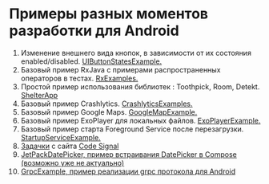 # Примеры разных моментов разработки для Android

1. Изменение внешнего вида кнопок, в зависимости от их состояния enabled/disabled. [UIButtonStatesExample.](https://github.com/Nikolaiko/android_examples/tree/master/UIButtonStateExample)
2. Базовый пример RxJava с примерами распространенных операторов в тестах. [RxExamples.](https://github.com/Nikolaiko/android_examples/tree/master/RxExamples)
3. Простой пример использования библиотек : Toothpick, Room, Detekt. [ShelterApp](https://github.com/Nikolaiko/android_examples/tree/master/Shelter)
4. Базовый пример Crashlytics. [CrashlyticsExamples.](https://github.com/Nikolaiko/android_examples/tree/master/Crashlyticsexample)
5. Базовый пример Google Maps. [GoogleMapExample.](https://github.com/Nikolaiko/android_examples/tree/master/GoogleMapExample)
6. Базовый пример ExoPlayer для локальных файлов. [ExoPlayerExample.](https://github.com/Nikolaiko/android_examples/tree/master/ExoPlayerExample)
7. Базовый пример старта Foreground Service после перезагрузки. [StartupServiceExample.](https://github.com/Nikolaiko/android_examples/tree/master/StartupServiceExample)
8. [Задачки](https://github.com/Nikolaiko/android_examples/tree/master/CodeSignal) с сайта [Code Signal](https://codesignal.com/)
9. [JetPackDatePicker, пример встраивания DatePicker в Compose (возможно уже не актуально)](https://github.com/Nikolaiko/android_examples/tree/master/JetpackDatePicker)
10. [GrpcExample, пример реализации grpc протокола для Android](https://github.com/Nikolaiko/android_examples/tree/master/GrpcExample)
